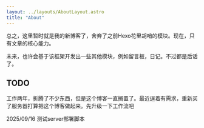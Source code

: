```yaml
---
layout: ../layouts/AboutLayout.astro
title: "About"
---
```


总之，这里暂时就是我的新博客了，舍弃了之前Hexo花里胡哨的模块。现在，只有文章的核心能力。

未来，也许会基于该框架开发出一些其他模块，例如留言板，日记。不过都是后话了。

## TODO

工作两年，折腾了不少东西，但是这个博客一直搁置了。最近逞着有需求，重新买了服务器打算把这个博客做起来。先升级一下工作流吧

2025/09/16 测试server部署脚本
